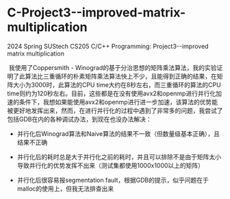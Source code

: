# C-Project3--improved-matrix-multiplication

2024 Spring SUStech CS205 C/C++ Programming: Project3--improved matrix multiplication

​	我使用了Coppersmith - Winograd的基于分治思想的矩阵乘法算法，我的实验证明了此算法比三重循环的朴素矩阵乘法算法快上不少，且能得到正确的结果，在矩阵大小为3000时，此算法的CPU time大约在8秒左右，而三重循环的算法的CPU time则约为120秒左右。目前，这些都是在没有使用avx2和openmp进行并行化加速的条件下，我想如果能使用avx2和openmp进行进一步加速，该算法的优势能被更好地发挥出来，然而，在进行并行化的过程中遇到了非常多的问题，我尝试了包括GDB在内的各种调试办法，到现在也没办法解决：

* 并行化后Winograd算法和Naive算法的结果不一致（但数量级基本正确），且结果不正确

* 并行化后的耗时总是大于并行化之前的耗时，并且可以排除不是由于矩阵太小导致并行化的优势发挥不出来（测试集都使用1000x1000以上的矩阵）

* 并行化后很容易报segmentation fault，根据GDB的提示，似乎问题在于malloc的使用上，但我无法排查出来

  
